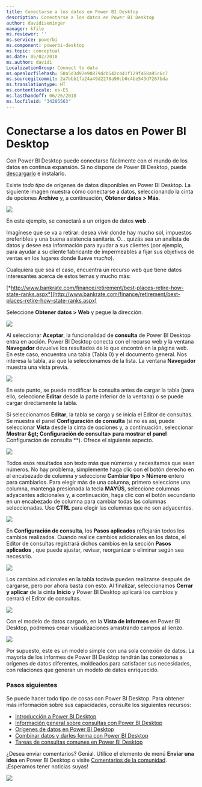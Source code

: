 ```yaml
---
title: Conectarse a los datos en Power BI Desktop
description: Conectarse a los datos en Power BI Desktop
author: davidiseminger
manager: kfile
ms.reviewer: ''
ms.service: powerbi
ms.component: powerbi-desktop
ms.topic: conceptual
ms.date: 05/02/2018
ms.author: davidi
LocalizationGroup: Connect to data
ms.openlocfilehash: 50a5d3d97e90879dcb542c441f129f468a95c6c7
ms.sourcegitcommit: 2a7bbb1fa24a49d2278a90cb0c4be543d7267bda
ms.translationtype: HT
ms.contentlocale: es-ES
ms.lasthandoff: 06/26/2018
ms.locfileid: "34285563"
---
```

# <a name="connect-to-data-in-power-bi-desktop"></a>Conectarse a los datos en Power BI Desktop
Con Power BI Desktop puede conectarse fácilmente con el mundo de los datos en continua expansión. Si no dispone de Power BI Desktop, puede [descargarlo](http://go.microsoft.com/fwlink/?LinkID=521662) e instalarlo.

Existe *todo tipo* de orígenes de datos disponibles en Power BI Desktop. La siguiente imagen muestra cómo conectarse a datos, seleccionando la cinta de opciones **Archivo** y, a continuación, **Obtener datos \> Más**.

![](media/desktop-connect-to-data/getdatavid_smallv2.gif)

En este ejemplo, se conectará a un origen de datos **web** .

Imagínese que se va a retirar: desea vivir donde hay mucho sol,  impuestos preferibles y una buena asistencia sanitaria. O... quizás sea un analista de datos y desee esa información para ayudar a sus clientes (por ejemplo, para ayudar a su cliente fabricante de impermeables a fijar sus objetivos de ventas en los lugares donde llueve *mucho*).

Cualquiera que sea el caso, encuentra un recurso web que tiene datos interesantes acerca de estos temas y mucho más:

[*http://www.bankrate.com/finance/retirement/best-places-retire-how-state-ranks.aspx*](http://www.bankrate.com/finance/retirement/best-places-retire-how-state-ranks.aspx)

Seleccione **Obtener datos \> Web** y pegue la dirección.

![](media/desktop-connect-to-data/connecttodata_3.png)

Al seleccionar **Aceptar**, la funcionalidad de **consulta** de Power BI Desktop entra en acción. Power BI Desktop conecta con el recurso web y la ventana **Navegador** devuelve los resultados de lo que encontró en la página web. En este caso, encuentra una tabla (Tabla 0) y el documento general. Nos interesa la tabla, así que la seleccionamos de la lista. La ventana **Navegador** muestra una vista previa.

![](media/desktop-connect-to-data/datasources_fromnavigatordialog.png)

En este punto, se puede modificar la consulta antes de cargar la tabla (para ello, seleccione **Editar** desde la parte inferior de la ventana) o se puede cargar directamente la tabla.

Si seleccionamos **Editar**, la tabla se carga y se inicia el Editor de consultas. Se muestra el panel **Configuración de consulta** (si no es así, puede seleccionar **Vista** desde la cinta de opciones y, a continuación, seleccionar **Mostrar \&gt; Configuración de consulta\> para mostrar el panel** Configuración de consulta **). Ofrece el siguiente aspecto.

![](media/desktop-connect-to-data/designer_gsg_editquery.png)

Todos esos resultados son texto más que números y necesitamos que sean números. No hay problema, simplemente haga clic con el botón derecho en el encabezado de columna y seleccione **Cambiar tipo \> Número** entero para cambiarlos. Para elegir más de una columna, primero seleccione una columna, mantenga presionada la tecla **MAYÚS**, seleccione columnas adyacentes adicionales y, a continuación, haga clic con el botón secundario en un encabezado de columna para cambiar todas las columnas seleccionadas. Use **CTRL** para elegir las columnas que no son adyacentes.

![](media/desktop-connect-to-data/designer_gsg_changedatatype.png)

En **Configuración de consulta**, los **Pasos aplicados** reflejarán todos los cambios realizados. Cuando realice cambios adicionales en los datos, el Editor de consultas registrará dichos cambios en la sección **Pasos aplicados** , que puede ajustar, revisar, reorganizar o eliminar según sea necesario.

![](media/desktop-connect-to-data/designer_gsg_appliedsteps_changedtype.png)

Los cambios adicionales en la tabla todavía pueden realizarse después de cargarse, pero por ahora basta con esto. Al finalizar, seleccionamos **Cerrar y aplicar** de la cinta **Inicio** y Power BI Desktop aplicará los cambios y cerrará el Editor de consultas.

![](media/desktop-connect-to-data/connecttodata_closenload.png)

Con el modelo de datos cargado, en la **Vista de informes** en Power BI Desktop, podremos crear visualizaciones arrastrando campos al lienzo.

![](media/desktop-connect-to-data/connecttodata_dragontoreportview.png)

Por supuesto, este es un modelo simple con una sola conexión de datos. La mayoría de los informes de Power BI Desktop tendrán las conexiones a orígenes de datos diferentes, moldeados para satisfacer sus necesidades, con relaciones que generan un modelo de datos enriquecido. 

### <a name="next-steps"></a>Pasos siguientes
Se puede hacer todo tipo de cosas con Power BI Desktop. Para obtener más información sobre sus capacidades, consulte los siguientes recursos:

* [Introducción a Power BI Desktop](desktop-getting-started.md)
* [Información general sobre consultas con Power BI Desktop](desktop-query-overview.md)
* [Orígenes de datos en Power BI Desktop](desktop-data-sources.md)
* [Combinar datos y darles forma con Power BI Desktop](desktop-shape-and-combine-data.md)
* [Tareas de consultas comunes en Power BI Desktop](desktop-common-query-tasks.md)   

¿Desea enviar comentarios? Genial. Utilice el elemento de menú **Enviar una idea** en Power BI Desktop o visite [Comentarios de la comunidad](http://community.powerbi.com/t5/Community-Feedback/bd-p/community-feedback). ¡Esperamos tener noticias suyas!

![](media/desktop-connect-to-data/sendfeedback.png)

